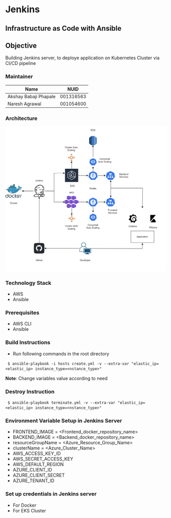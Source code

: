 # Jenkins

## Infrastructure as Code with Ansible

## Objective
Building Jenkins server, to deploye application on Kubernetes Cluster via CI/CD pipeline

### Maintainer
<table>
    <thead>
      <tr>
        <th>Name</th>
        <th>NUID</th>
      </tr>
    </thead>
    <tbody>
        <tr>
            <td>Akshay Babaji Phapale</td>
            <td>001316563</td>
        </tr>
        <tr>
            <td>Naresh Agrawal</td>
            <td>001054600</td>
        </tr>
    </tbody>
</table>

### Architecture
![](Arc.png)

### Technology Stack
* AWS
* Ansible

### Prerequisites
* AWS CLI
* Ansible


### Build Instructions
- Run following commands in the root directory
```
 $ ansible-playbook -i hosts create.yml -v --extra-var "elastic_ip=<elastic_ip> instance_type=<nstance_type>"
```

<b>Note</b>: Change variables value according to need 

### Destroy Instruction 
```
 $ ansible-playbook terminate.yml -v --extra-var "elastic_ip=<elastic_ip> instance_type=<nstance_type>"
```

### Environment Variable Setup in Jenkins Server
* FRONTEND_IMAGE = <Frontend_docker_repository_name>
* BACKEND_IMAGE = <Backend_docker_repository_name>
* resourceGroupName = <Azure_Resource_Group_Name>
* clusterName = <Azure_Cluster_Name>
* AWS_ACCESS_KEY_ID
* AWS_SECRET_ACCESS_KEY
* AWS_DEFAULT_REGION
* AZURE_CLIENT_ID
* AZURE_CLIENT_SECRET
* AZURE_TENANT_ID


### Set up credentials in Jenkins server
* For Docker
* For EKS Cluster